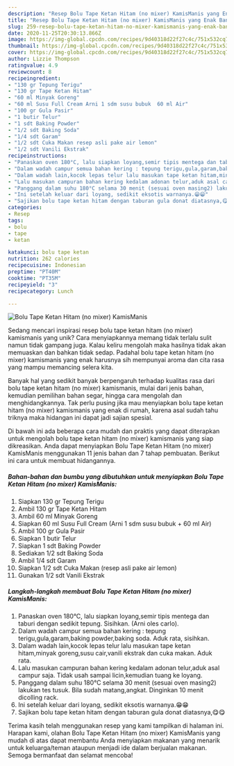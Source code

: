 ```yaml
---
description: "Resep Bolu Tape Ketan Hitam (no mixer) KamisManis yang Enak Banget"
title: "Resep Bolu Tape Ketan Hitam (no mixer) KamisManis yang Enak Banget"
slug: 259-resep-bolu-tape-ketan-hitam-no-mixer-kamismanis-yang-enak-banget
date: 2020-11-25T20:30:13.866Z
image: https://img-global.cpcdn.com/recipes/9d40318d22f27c4c/751x532cq70/bolu-tape-ketan-hitam-no-mixer-kamismanis-foto-resep-utama.jpg
thumbnail: https://img-global.cpcdn.com/recipes/9d40318d22f27c4c/751x532cq70/bolu-tape-ketan-hitam-no-mixer-kamismanis-foto-resep-utama.jpg
cover: https://img-global.cpcdn.com/recipes/9d40318d22f27c4c/751x532cq70/bolu-tape-ketan-hitam-no-mixer-kamismanis-foto-resep-utama.jpg
author: Lizzie Thompson
ratingvalue: 4.9
reviewcount: 8
recipeingredient:
- "130 gr Tepung Terigu"
- "130 gr Tape Ketan Hitam"
- "60 ml Minyak Goreng"
- "60 ml Susu Full Cream Arni 1 sdm susu bubuk  60 ml Air"
- "100 gr Gula Pasir"
- "1 butir Telur"
- "1 sdt Baking Powder"
- "1/2 sdt Baking Soda"
- "1/4 sdt Garam"
- "1/2 sdt Cuka Makan resep asli pake air lemon"
- "1/2 sdt Vanili Ekstrak"
recipeinstructions:
- "Panaskan oven 180°C, lalu siapkan loyang,semir tipis mentega dan taburi dengan sedikit tepung. Sisihkan. (Arni oles carlo)."
- "Dalam wadah campur semua bahan kering : tepung terigu,gula,garam,baking powder,baking soda. Aduk rata, sisihkan."
- "Dalam wadah lain,kocok lepas telur lalu masukan tape ketan hitam,minyak goreng,susu cair,vanili ekstrak dan cuka makan. Aduk rata."
- "Lalu masukan campuran bahan kering kedalam adonan telur,aduk asal campur saja. Tidak usah sampai licin,kemudian tuang ke loyang."
- "Panggang dalam suhu 180°C selama 30 menit (sesuai oven masing2) lakukan tes tusuk. Bila sudah matang,angkat. Dinginkan 10 menit dicolling rack."
- "Ini setelah keluar dari loyang, sedikit eksotis warnanya.😁😁"
- "Sajikan bolu tape ketan hitam dengan taburan gula donat diatasnya,😋😋"
categories:
- Resep
tags:
- bolu
- tape
- ketan

katakunci: bolu tape ketan 
nutrition: 262 calories
recipecuisine: Indonesian
preptime: "PT40M"
cooktime: "PT35M"
recipeyield: "3"
recipecategory: Lunch

---
```



![Bolu Tape Ketan Hitam (no mixer) KamisManis](https://img-global.cpcdn.com/recipes/9d40318d22f27c4c/751x532cq70/bolu-tape-ketan-hitam-no-mixer-kamismanis-foto-resep-utama.jpg)

Sedang mencari inspirasi resep bolu tape ketan hitam (no mixer) kamismanis yang unik? Cara menyiapkannya memang tidak terlalu sulit namun tidak gampang juga. Kalau keliru mengolah maka hasilnya tidak akan memuaskan dan bahkan tidak sedap. Padahal bolu tape ketan hitam (no mixer) kamismanis yang enak harusnya sih mempunyai aroma dan cita rasa yang mampu memancing selera kita.

Banyak hal yang sedikit banyak berpengaruh terhadap kualitas rasa dari bolu tape ketan hitam (no mixer) kamismanis, mulai dari jenis bahan, kemudian pemilihan bahan segar, hingga cara mengolah dan menghidangkannya. Tak perlu pusing jika mau menyiapkan bolu tape ketan hitam (no mixer) kamismanis yang enak di rumah, karena asal sudah tahu triknya maka hidangan ini dapat jadi sajian spesial.




Di bawah ini ada beberapa cara mudah dan praktis yang dapat diterapkan untuk mengolah bolu tape ketan hitam (no mixer) kamismanis yang siap dikreasikan. Anda dapat menyiapkan Bolu Tape Ketan Hitam (no mixer) KamisManis menggunakan 11 jenis bahan dan 7 tahap pembuatan. Berikut ini cara untuk membuat hidangannya.

<!--inarticleads1-->

##### Bahan-bahan dan bumbu yang dibutuhkan untuk menyiapkan Bolu Tape Ketan Hitam (no mixer) KamisManis:

1. Siapkan 130 gr Tepung Terigu
1. Ambil 130 gr Tape Ketan Hitam
1. Ambil 60 ml Minyak Goreng
1. Siapkan 60 ml Susu Full Cream (Arni 1 sdm susu bubuk + 60 ml Air)
1. Ambil 100 gr Gula Pasir
1. Siapkan 1 butir Telur
1. Siapkan 1 sdt Baking Powder
1. Sediakan 1/2 sdt Baking Soda
1. Ambil 1/4 sdt Garam
1. Siapkan 1/2 sdt Cuka Makan (resep asli pake air lemon)
1. Gunakan 1/2 sdt Vanili Ekstrak




<!--inarticleads2-->

##### Langkah-langkah membuat Bolu Tape Ketan Hitam (no mixer) KamisManis:

1. Panaskan oven 180°C, lalu siapkan loyang,semir tipis mentega dan taburi dengan sedikit tepung. Sisihkan. (Arni oles carlo).
1. Dalam wadah campur semua bahan kering : tepung terigu,gula,garam,baking powder,baking soda. Aduk rata, sisihkan.
1. Dalam wadah lain,kocok lepas telur lalu masukan tape ketan hitam,minyak goreng,susu cair,vanili ekstrak dan cuka makan. Aduk rata.
1. Lalu masukan campuran bahan kering kedalam adonan telur,aduk asal campur saja. Tidak usah sampai licin,kemudian tuang ke loyang.
1. Panggang dalam suhu 180°C selama 30 menit (sesuai oven masing2) lakukan tes tusuk. Bila sudah matang,angkat. Dinginkan 10 menit dicolling rack.
1. Ini setelah keluar dari loyang, sedikit eksotis warnanya.😁😁
1. Sajikan bolu tape ketan hitam dengan taburan gula donat diatasnya,😋😋




Terima kasih telah menggunakan resep yang kami tampilkan di halaman ini. Harapan kami, olahan Bolu Tape Ketan Hitam (no mixer) KamisManis yang mudah di atas dapat membantu Anda menyiapkan makanan yang menarik untuk keluarga/teman ataupun menjadi ide dalam berjualan makanan. Semoga bermanfaat dan selamat mencoba!
